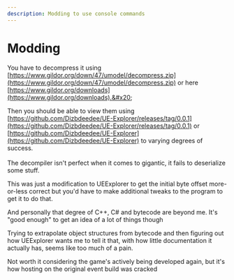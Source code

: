 ```yaml
---
description: Modding to use console commands
---
```


# Modding

You have to decompress it using [https://www.gildor.org/down/47/umodel/decompress.zip](https://www.gildor.org/down/47/umodel/decompress.zip) or here [https://www.gildor.org/downloads](https://www.gildor.org/downloads).&#x20;

Then you should be able to view them using [https://github.com/Dizbdeedee/UE-Explorer/releases/tag/0.0.1](https://github.com/Dizbdeedee/UE-Explorer/releases/tag/0.0.1) or  [https://github.com/Dizbdeedee/UE-Explorer](https://github.com/Dizbdeedee/UE-Explorer) to varying degrees of success.\
\
The decompiler isn't perfect when it comes to gigantic, it fails to deserialize some stuff.

This was just a modification to UEExplorer to get the initial byte offset more-or-less correct but you'd have to make additional tweaks to the program to get it to do that.

And personally that degree of C++, C# and bytecode are beyond me. It's "good enough" to get an idea of a lot of things though

Trying to extrapolate object structures from bytecode and then figuring out how UEExplorer wants me to tell it that, with how little documentation it actually has, seems like too much of a pain.

Not worth it considering the game's actively being developed again, but it's how hosting on the original event build was cracked
